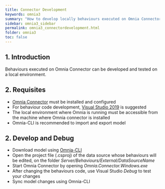 ```yaml
---
title: Connector Development
keywords: omnia3
summary: "How to develop locally behaviours executed on Omnia Connector"
sidebar: omnia3_sidebar
permalink: omnia3_connectordevelopment.html
folder: omnia3
toc: false
---
```


## 1. Introduction

Behaviours executed on Omnia Connector can be developed and tested on a local environment.

## 2. Requisites

- [Omnia Connector](https://docs.omnialowcode.com/omnia3_connector_introduction.html) must be installed and configured
- For behaviour code development, [Visual Studio 2019](https://visualstudio.microsoft.com/downloads/) is suggested
- The local environment where Omnia is running must be accessible from the machine where Omnia connector is installed
- Omnia-CLI is recommended to import and export model

## 2. Develop and Debug

- Download model using [Omnia-CLI](omnia3_clisetup.html)
- Open the project file (.csproj) of the data source whose behaviours will be edited, on the folder *Server/Behaviours/External/DataSourceName*
- Start Omnia Connector by opening *Omnia.Connector.Windows.exe*
- After changing the behaviours code, use Visual Studio *Debug* to test your changes
- Sync model changes using Omnia-CLI